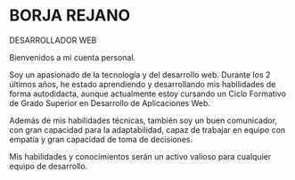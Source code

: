 # BORJA REJANO

DESARROLLADOR WEB

Bienvenidos a mi cuenta personal. 

Soy un apasionado de la tecnología y del desarrollo web. Durante los 2 últimos años, he estado aprendiendo y desarrollando mis habilidades de forma autodidacta, aunque actualmente estoy cursando un Ciclo Formativo de Grado Superior en Desarrollo de Aplicaciones Web.

Además de mis habilidades técnicas, también soy un buen comunicador, con gran capacidad para la adaptabilidad, capaz de trabajar en equipo con empatía y gran capacidad de toma de decisiones.

Mis habilidades y conocimientos serán un activo valioso para cualquier equipo de desarrollo.
